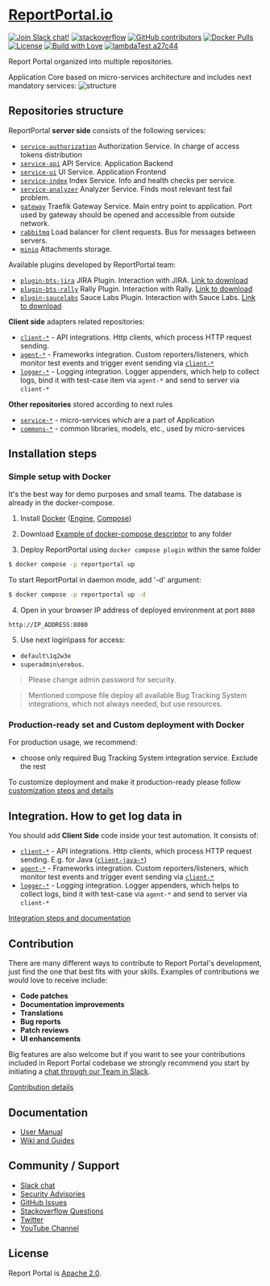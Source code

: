 # [ReportPortal.io](http://ReportPortal.io)

[![Join Slack chat!](https://img.shields.io/badge/slack-join-brightgreen.svg)](https://slack.epmrpp.reportportal.io/)
[![stackoverflow](https://img.shields.io/badge/reportportal-stackoverflow-orange.svg?style=flat)](http://stackoverflow.com/questions/tagged/reportportal)
[![GitHub contributors](https://img.shields.io/badge/contributors-102-blue.svg)](https://reportportal.io/community)
[![Docker Pulls](https://img.shields.io/docker/pulls/reportportal/service-api.svg?maxAge=25920)](https://hub.docker.com/u/reportportal/)
[![License](https://img.shields.io/badge/license-Apache-brightgreen.svg)](https://www.apache.org/licenses/LICENSE-2.0)
[![Build with Love](https://img.shields.io/badge/build%20with-❤%EF%B8%8F%E2%80%8D-lightgrey.svg)](http://reportportal.io?style=flat)
[![lambdaTest a27c44](https://user-images.githubusercontent.com/11332788/230135399-6d839d7f-0dbe-45bf-8f72-dee3a5d69e17.svg)](https://www.lambdatest.com/)


Report Portal organized into multiple repositories.

Application Core based on micro-services architecture and includes next mandatory services:
![structure](https://github.com/reportportal/reportportal/blob/master/public/rp_repo_structure.png)

## Repositories structure

ReportPortal **server side** consists of the following services:
- [`service-authorization`](https://github.com/reportportal/service-authorization) Authorization Service. In charge of access tokens distribution
- [`service-api`](https://github.com/reportportal/service-api) API Service. Application Backend
- [`service-ui`](https://github.com/reportportal/service-ui) UI Service. Application Frontend
- [`service-index`](https://github.com/reportportal/service-index) Index Service. Info and health checks per service.
- [`service-analyzer`](https://github.com/reportportal/service-auto-analyzer) Analyzer Service. Finds most relevant test fail problem.
- [`gateway`](https://github.com/containous/traefik) Traefik Gateway Service. Main entry point to application. Port used by gateway should be opened and accessible from outside network.
- [`rabbitmq`](https://github.com/rabbitmq) Load balancer for client requests. Bus for messages between servers.
- [`minio`](https://github.com/minio/minio) Attachments storage.

Available plugins developed by ReportPortal team:

- [`plugin-bts-jira`](https://github.com/reportportal/plugin-bts-jira) JIRA Plugin. Interaction with JIRA. [Link to download](https://search.maven.org/search?q=g:%22com.epam.reportportal%22%20AND%20a:%22plugin-bts-jira%22)
- [`plugin-bts-rally`](https://github.com/reportportal/plugin-bts-rally) Rally Plugin. Interaction with Rally. [Link to download](https://search.maven.org/search?q=g:%22com.epam.reportportal%22%20AND%20a:%22plugin-bts-rally%22) 
- [`plugin-saucelabs`](https://github.com/reportportal/plugin-saucelabs) Sauce Labs Plugin. Interaction with Sauce Labs. [Link to download](https://search.maven.org/search?q=g:%22com.epam.reportportal%22%20AND%20a:%22plugin-saucelabs%22)

**Client side** adapters related repositories:

- [`client-*`](https://github.com/reportportal?utf8=%E2%9C%93&q=client-) - API integrations. Http clients, which process HTTP request sending.
- [`agent-*`](https://github.com/reportportal?utf8=%E2%9C%93&q=agent-) - Frameworks integration. Custom reporters/listeners, which monitor test events and trigger event sending via [`client-*`](https://github.com/reportportal?utf8=%E2%9C%93&q=client-)
- [`logger-*`](https://github.com/reportportal?utf8=%E2%9C%93&q=logger-) - Logging integration. Logger appenders, which help to collect logs, bind it with test-case item via `agent-*` and send to server via `client-*`

**Other repositories** stored according to next rules
- [`service-*`](https://github.com/reportportal?utf8=%E2%9C%93&q=service-) - micro-services which are a part of Application
- [`commons-*`](https://github.com/reportportal?utf8=%E2%9C%93&q=commons-) - common libraries, models, etc., used by micro-services

## Installation steps

### Simple setup with Docker

It's the best way for demo purposes and small teams. The database is already in the docker-compose.

1. Install [Docker](https://docs.docker.com/engine/installation/) ([Engine](https://docs.docker.com/engine/installation/), [Compose](https://docs.docker.com/compose/install/))

2. Download [Example of docker-compose descriptor](https://github.com/reportportal/reportportal/blob/master/docker-compose.yml) to any folder

3. Deploy ReportPortal using `docker compose plugin` within the same folder

```bash
$ docker compose -p reportportal up
```

To start ReportPortal in daemon mode, add '-d' argument:

```bash
$ docker compose -p reportportal up -d
```

4. Open in your browser IP address of deployed environment at port `8080`

```
http://IP_ADDRESS:8080
```

5. Use next login\pass for access:

- `default\1q2w3e`
- `superadmin\erebus`.

>Please change admin password for security.

>Mentioned compose file deploy all available Bug Tracking System integrations, which not always needed, but use resources.

### Production-ready set and Custom deployment with Docker

For production usage, we recommend:

- choose only required Bug Tracking System integration service. Exclude the rest

To customize deployment and make it production-ready please follow [customization steps and details](https://github.com/reportportal/reportportal/wiki/Production-Ready-set-and-Deployment-Customization)

## Integration. How to get log data in

You should add **Client Side** code inside your test automation. It consists of:

- [`client-*`](https://github.com/reportportal?utf8=%E2%9C%93&q=client-) - API integrations. Http clients, which process HTTP request sending. E.g. for Java ([`client-java-*`](https://github.com/reportportal?utf8=%E2%9C%93&q=client-java-))
- [`agent-*`](https://github.com/reportportal?utf8=%E2%9C%93&q=agent-) - Frameworks integration. Custom reporters/listeners, which monitor test events and trigger event sending via [`client-*`](https://github.com/reportportal?utf8=%E2%9C%93&q=client-)
- [`logger-*`](https://github.com/reportportal?utf8=%E2%9C%93&q=logger-) - Logging integration. Logger appenders, which helps to collect logs, bind it with test-case via `agent-*` and send to server via `client-*`

[Integration steps and documentation](http://reportportal.io/#documentation/%EF%BB%BFTest-framework-integration)

## Contribution

There are many different ways to contribute to Report Portal's development, just find the one that best fits with your skills. Examples of contributions we would love to receive include:

- **Code patches**
- **Documentation improvements**
- **Translations**
- **Bug reports**
- **Patch reviews**
- **UI enhancements**

Big features are also welcome but if you want to see your contributions included in Report Portal codebase we strongly recommend you start by initiating a [chat through our Team in Slack](https://slack.epmrpp.reportportal.io/).

[Contribution details](https://github.com/reportportal/reportportal/wiki/Contribution)

## Documentation

* [User Manual](http://reportportal.io/#documentation)
* [Wiki and Guides](https://github.com/reportportal/reportportal/wiki)

## Community / Support

* [Slack chat](https://slack.epmrpp.reportportal.io/)
* [Security Advisories](https://github.com/reportportal/reportportal/blob/master/SECURITY_ADVISORIES.md)
* [GitHub Issues](https://github.com/reportportal/reportportal/issues)
* [Stackoverflow Questions](http://stackoverflow.com/questions/tagged/reportportal)
* [Twitter](http://twitter.com/ReportPortal_io)
* [YouTube Channel](https://www.youtube.com/channel/UCsZxrHqLHPJcrkcgIGRG-cQ)

## License

Report Portal is [Apache 2.0](https://www.apache.org/licenses/LICENSE-2.0).
